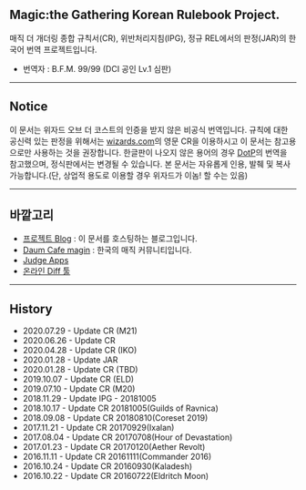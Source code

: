 ﻿## Magic:the Gathering Korean Rulebook Project.

매직 더 개더링 종합 규칙서(CR), 위반처리지침(IPG), 정규 REL에서의 판정(JAR)의 한국어 번역 프로젝트입니다.

 * 번역자 : B.F.M. 99/99 (DCI 공인 Lv.1 심판)

-----------------------------
## Notice

이 문서는 위자드 오브 더 코스트의 인증을 받지 않은 비공식 번역입니다. 규칙에 대한 공신력 있는 판정을 위해서는 [wizards.com](http://magic.wizards.com/en/game-info/gameplay/rules-and-formats/rules)의 영문 CR을 이용하시고 이 문서는 참고용으로만 사용하는 것을 권장합니다.
한글판이 나오지 않은 용어의 경우 [DotP][dotp]의 번역을 참고했으며, 정식판에서는 변경될 수 있습니다.
본 문서는 자유롭게 인용, 발췌 및 복사 가능합니다.(단, 상업적 용도로 이용할 경우 위자드가 이놈! 할 수는 있음)

[dotp]: https://namu.wiki/w/%EB%A7%A4%EC%A7%81:%20%EB%8D%94%20%EA%B0%9C%EB%8D%94%EB%A7%81%20-%20%ED%94%8C%EB%A0%88%EC%9D%B8%EC%A6%88%EC%9B%8C%EC%BB%A4%EC%9D%98%20%EA%B2%B0%ED%88%AC

-----------------------------
## 바깥고리

 * [프로젝트 Blog](http://youbeebee.net/about) : 이 문서를 호스팅하는 블로그입니다.
 * [Daum Cafe magin](http://cafe.daum.net/magin) : 한국의 매직 커뮤니티입니다. 
 * [Judge Apps](http://apps.magicjudges.org) 
 * [온라인 Diff 툴](https://text-compare.com/) 
 
-----------------------------
## History

 * 2020.07.29 - Update CR (M21)
 * 2020.06.26 - Update CR
 * 2020.04.28 - Update CR (IKO)
 * 2020.01.28 - Update JAR
 * 2020.01.28 - Update CR (TBD)
 * 2019.10.07 - Update CR (ELD)
 * 2019.07.10 - Update CR (M20)
 * 2018.11.29 - Update IPG - 20181005
 * 2018.10.17 - Update CR 20181005(Guilds of Ravnica)
 * 2018.09.08 - Update CR 20180810(Coreset 2019)
 * 2017.11.21 - Update CR 20170929(Ixalan)
 * 2017.08.04 - Update CR 20170708(Hour of Devastation)
 * 2017.01.23 - Update CR 20170120(Aether Revolt)
 * 2016.11.11 - Update CR 20161111(Commander 2016)
 * 2016.10.24 - Update CR 20160930(Kaladesh)
 * 2016.10.22 - Update CR 20160722(Eldritch Moon)
